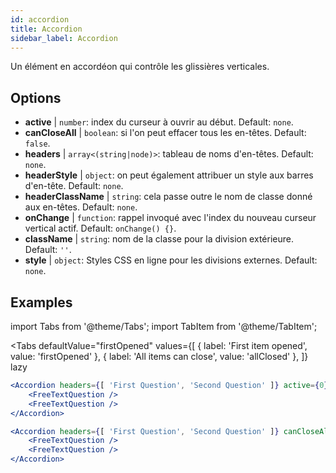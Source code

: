 ```yaml
---
id: accordion
title: Accordion
sidebar_label: Accordion
---
```


Un élément en accordéon qui contrôle les glissières verticales.

## Options

* __active__ | `number`: index du curseur à ouvrir au début. Default: `none`.
* __canCloseAll__ | `boolean`: si l'on peut effacer tous les en-têtes. Default: `false`.
* __headers__ | `array<(string|node)>`: tableau de noms d'en-têtes. Default: `none`.
* __headerStyle__ | `object`: on peut également attribuer un style aux barres d'en-tête. Default: `none`.
* __headerClassName__ | `string`: cela passe outre le nom de classe donné aux en-têtes. Default: `none`.
* __onChange__ | `function`: rappel invoqué avec l'index du nouveau curseur vertical actif. Default: `onChange() {}`.
* __className__ | `string`: nom de la classe pour la division extérieure. Default: `''`.
* __style__ | `object`: Styles CSS en ligne pour les divisions externes. Default: `none`.


## Examples

import Tabs from '@theme/Tabs';
import TabItem from '@theme/TabItem';

<Tabs
    defaultValue="firstOpened"
    values={[
        { label: 'First item opened', value: 'firstOpened' },
        { label: 'All items can close', value: 'allClosed' },
    ]}
    lazy
>
<TabItem value="firstOpened">

```jsx live
<Accordion headers={[ 'First Question', 'Second Question' ]} active={0} >
    <FreeTextQuestion />
    <FreeTextQuestion />
</Accordion>
```

</TabItem>
<TabItem value="allClosed">

```jsx live
<Accordion headers={[ 'First Question', 'Second Question' ]} canCloseAll >
    <FreeTextQuestion />
    <FreeTextQuestion />
</Accordion>
```

</TabItem>
</Tabs>

